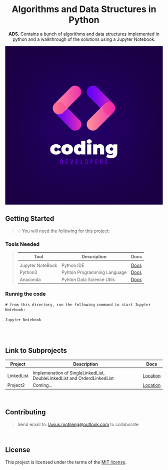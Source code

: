 <h1 align="center">Algorithms and Data Structures in Python</h1>
<p align="center">
<b>ADS.</b> Contains a bunch of algorithms and data structures implemented in python and a walkthrough of the solutions using a Jupyter Notebook.
</p>

![react-material-admin-demo](./Resources/Header.jpg)

## Getting Started

<blockquote>
<p>
💡 You will need the following for this project:
</p>
</blockquote>

### Tools  Needed
<blockquote>

| Tool                  | Description                                 | Docs                                     |
| ------------          | ------------------------------------------- | -------------------------------          |
|                       |                                             |                                          |
| Jupyter NoteBook      | Python IDE                                  | [Docs](https://brew.sh/)                 |
| Python3               | Pyhton Programming Language                 | [Docs](https://www.python.org/downloads) |
| Anaconda              | Pyhton Data Science Utils                   | [Docs](https://www.anaconda.com)         |
</blockquote>

### Runnig the code

```
# from this directory, run the following command to start Jupyter Notebook:

Jupyter Notebook
```

<br>

<br>

## Link to Subprojects

| Project      | Description                                 | Docs                                     |
| ------------ | ------------------------------------------- | -------------------------------          |
|              |
| LinkedList   | Implemenation of SingleLinkedList, DoubleLinkedList and OrderdLinkedList               | [Location](./src/LinkedList)                 |
| Project2     | Coming...                                                                              | [Location](./src/Projectone)                 |

<br>

## Contributing

<blockquote>
<p>

Send email to:
lavius.motileng@outlook.com to collaborate
<br>
</p>
</blockquote>

<br>

## License

This project is licensed under the terms of the
[MIT license](/LICENSE).
